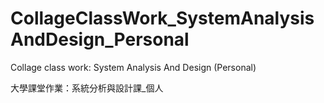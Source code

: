 # CollageClassWork_SystemAnalysisAndDesign_Personal
Collage class work: System Analysis And Design (Personal)

大學課堂作業：系統分析與設計課_個人
